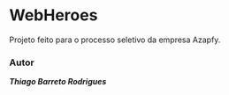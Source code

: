 <h1>WebHeroes</h1>

<p>Projeto feito para o processo seletivo da empresa Azapfy.</p>

### Autor
***Thiago Barreto Rodrigues***